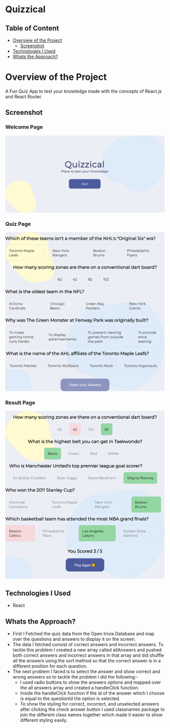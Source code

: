 # Quizzical

## Table of Content

 * [Overview of the Project](#overview-of-the-project)
      * [Screenshot](#screenshot)
 * [Technologies I Used](#technologies-i-used)
 * [Whats the Approach?](#whats-the-approach)
 
# Overview of the Project

A Fun Quiz App to test your knowledge made with the concepts of React.js and React Router.

## Screenshot

### Welcome Page

<p align="center"><img width="750px" src="./src/assets/images/screenshot1.png" /></p>

### Quiz Page

<p align="center"><img width="650px" src="./src/assets/images/screenshot2.png" /></p>

### Result Page

<p align="center"><img width="650px" src="./src/assets/images/screenshot3.png" /></p>

## Technologies I Used

* React

## Whats the Approach?

- First I Fetched the quiz data from the Open trivia Database and map over the questions and answers to display it on the screen.
- The data I fetched consist of correct answers and incorrect answers. To tackle this problem I created a new array called allAnswers and pushed both correct answers and incorrect answers in that array and did shuffle all the answers using the sort method so that the correct answer is in a different position for each question.
- The next problem I faced is to select the answer and show correct and wrong answers so to tackle the problem I did the following:-
  -  I used radio buttons to show the answers options and mapped over the all answers array and created a handleClick function.
  -  Inside the handleClick function if the id of the answer which I choose is equal to the questionId the option is selected.
  -  To show the styling for correct, incorrect, and unselected answers after clicking the check answer button I used classnames package to join the different class names together which made it easier to show different styling easily.
 
